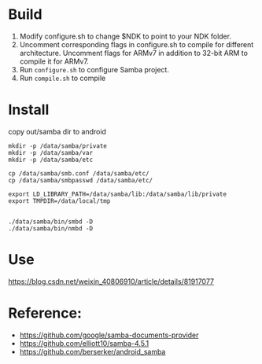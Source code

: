 # Build
1. Modify configure.sh to change $NDK to point to your NDK folder.
2. Uncomment corresponding flags in configure.sh to compile for different architecture. Uncomment flags for ARMv7 in addition to 32-bit ARM to compile it for ARMv7.
3. Run ```configure.sh``` to configure Samba project.
4. Run ```compile.sh``` to compile

# Install
copy out/samba dir to android 
```
mkdir -p /data/samba/private
mkdir -p /data/samba/var
mkdir -p /data/samba/etc

cp /data/samba/smb.conf /data/samba/etc/
cp /data/samba/smbpasswd /data/samba/etc/

export LD_LIBRARY_PATH=/data/samba/lib:/data/samba/lib/private
export TMPDIR=/data/local/tmp


./data/samba/bin/smbd -D
./data/samba/bin/nmbd -D
```

# Use
https://blog.csdn.net/weixin_40806910/article/details/81917077


# Reference:
   * https://github.com/google/samba-documents-provider
   * https://github.com/elliott10/samba-4.5.1
   * https://github.com/berserker/android_samba